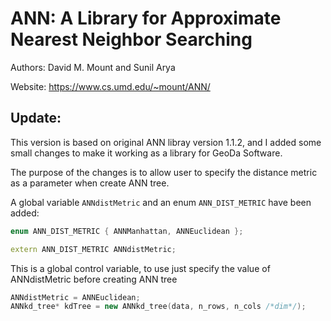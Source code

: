 # ANN: A Library for Approximate Nearest Neighbor Searching

Authors: David M. Mount and Sunil Arya

Website: https://www.cs.umd.edu/~mount/ANN/

## Update:
This version is based on original ANN libray version 1.1.2, and I added some small changes to make it working as a library for GeoDa Software. 

The purpose of the changes is to allow user to specify the distance metric as a parameter when create ANN tree. 

A global variable `ANNdistMetric` and an enum `ANN_DIST_METRIC` have been added:
```C++
enum ANN_DIST_METRIC { ANNManhattan, ANNEuclidean };

extern ANN_DIST_METRIC ANNdistMetric;
```
This is a global control variable, to use just specify the value of ANNdistMetric before creating ANN tree

```C++
ANNdistMetric = ANNEuclidean;
ANNkd_tree* kdTree = new ANNkd_tree(data, n_rows, n_cols /*dim*/);
```
